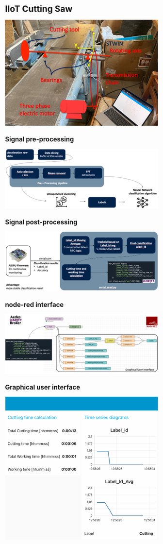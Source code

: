 # IIoT Cutting Saw

![](images/system.png)



## Signal pre-processing

![](images/pre_processing.png)



## Signal post-processing

![](images/post_processing.png)


## node-red interface

![](images/node_red.png)


## Graphical user interface

![](images/GUI.png)
